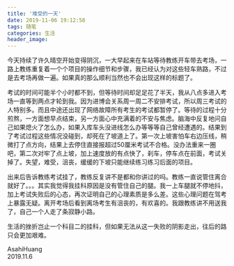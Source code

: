 ```yaml
---
title: '难受的一天'
date: 2019-11-06 19:12:58
tags: 随笔
categories: 生活
header_image:
---
```


​		今天持续了许久晴空开始变得阴沉，一大早起来在车站等待教练开车带去考场，一路上教练重复着一个个项目的操作细节和步骤，我已经认为对这些轻车熟路，不过是去考场再做一遍。如果真的那么顺利当然也不会出现这样的标题了。

<!--more-->

​		考试的时间可能半个小时都不到，但等待时间却足足花了半天，我从八点多进入考场一直等到两点才轮到我。因为进博会关系周一周二不安排考试，所以周三考试的人特别多。而且中途还出现了网络故障所有考生的考试都暂停了。等待的过程十分煎熬，一方面想早点结束，另一方面心中充满着的不安与焦虑。脑海中反复地问自己如果熄火了怎么办，如果入库车头没进线怎么办等等等自己曾经遭遇的。结果到了考试过程这些情况没碰到，却死在了坡道上了。第一次上坡害怕车右边压线，稍微打了点方向，结果上去停住直接报超过50厘米考试不合格。没办法重来一圈吧，第二次对牢了点上坡，加上速度放的有点快了，刹车，停车点在前面，考试关掉了。失望，难受，沮丧，缓缓的下坡只能继续练习练习后面的项目。

​		出来后告诉教练考试挂了，教练反复讲不是都和你讲过的吗。教练一直说管住离合就好了。。。其实我觉得我挂科原因是没有管住自己的腿。我一上车腿就不停地抖，加上考试失败后的心态，再次证明自己的心理素质是多么差。这些心理问题在驾考上暴露无疑。离开考场后看到离场考生有沮丧的，有欢喜的。我跟教练讲不用送我了，自己一个人走了条寂静小路。

​		生活的挫折岂止一个科目二的挂科，但如果无法从这一失败的阴影走出，往后的路只会更加艰难。  

AsahiHuang  
2019.11.6  


